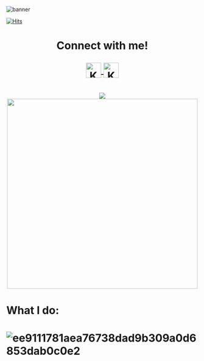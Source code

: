 

<!---
BANNER
--->
![banner](https://user-images.githubusercontent.com/44416323/149036229-139d9498-7fc6-4662-89a1-c0915183a2d8.png)

<!---
PROFILE COUNTER
--->
  
[![Hits](https://hits.seeyoufarm.com/api/count/incr/badge.svg?url=https%3A%2F%2Fgithub.com%2FKomal914%2Fhit-counter&count_bg=%23EC83FF&title_bg=%2368E63E&icon=&icon_color=%23E7E7E7&title=hits&edge_flat=false)](https://hits.seeyoufarm.com)






<!--  <h1 align="center"> 
  <img align="center" src="https://media.giphy.com/media/xEEzGpNOstpHkS9UaZ/giphy.gif" width="20px"> 
  Let's Connect ! 
  <img align="center" src="https://media.giphy.com/media/xEEzGpNOstpHkS9UaZ/giphy.gif" width="20px"> 
  <img align="center" src="https://media.giphy.com/media/mN0ooWAdWOV7Xhq2TY/giphy.gif" width="20px">  -->
  
  
<h1 align="center">
  <p>Connect with me!<p>
<a href="https://twitter.com/KomalKaur99">
  <img align="center" alt="Komal Kaur | Twitter" width="40px" src="https://raw.githubusercontent.com/peterthehan/peterthehan/master/assets/twitter.svg" />
</a>
<a href="https://www.linkedin.com/in/kkomal/">
  <img align="center" alt="Komal's LinkedIN" width="40px" src="https://raw.githubusercontent.com/peterthehan/peterthehan/master/assets/linkedin.svg" />
</a>

<h1>
 


  
   <!---
GITHUB Streaks
--->
  
  <h1 align="center">
  <img align="center" src="https://github-readme-streak-stats.herokuapp.com/?user=Komal914&theme=radical&show)"  />

  
 
 <!---
GITHUB STATS
--->

<!--  <img src="https://media.giphy.com/media/MCJtWQoLo38F3LMNmu/giphy.gif" width="60px"  >  -->
  <img align="center" src="https://github-readme-stats.vercel.app/api?username=komal914&theme=radical&show_icons=true"  width="500px"  />
<!--  <img src="https://media.giphy.com/media/MCJtWQoLo38F3LMNmu/giphy.gif" width="60px"  >  -->
  </h1>
 

 
 
 
 
 
 <!---
LANG STATS
--->

<!-- <p align="center">
 <img src="https://media.giphy.com/media/Vf3ZKdillTMOOaOho0/giphy.gif" width="100px"  > 
  <img align="center" src="https://github-readme-stats.vercel.app/api/top-langs/?username=komal914&theme=radical&layout=compact"  width="500px"  />
 <img src="https://media.giphy.com/media/Vf3ZKdillTMOOaOho0/giphy.gif" width="100px"  > 
 </p> -->

 
<!--  <h1>
  <img src="https://media.giphy.com/media/xT9IgjNENUaf4ypqBa/giphy.gif" width="30px" >
  <img src="https://media.giphy.com/media/areg3RSg6jCXThzdvD/giphy.gif" width="30px" >
  What I do
  <img src="https://media.giphy.com/media/xT9IgjNENUaf4ypqBa/giphy.gif" width="30px" >
  <img src="https://media.giphy.com/media/areg3RSg6jCXThzdvD/giphy.gif" width="30px" >
 </h1> -->
 <h1> 
What I do:
 <h1>
   
![ee9111781aea76738dad9b309a0d6853dab0c0e2](https://user-images.githubusercontent.com/44416323/166572160-5f4d65ce-24d8-41ca-b337-8f1201b59d5c.gif)


 

 <!---
CURRENT MOOD CODE BELOW-> not active

<h1 align="center"> Current Mood: 
  
 <img align="center" src="https://media.giphy.com/media/r0PYzzxw81gfKcu13G/giphy.gif" width="200px"> 
 
 </h1>

--->










<!---
Komal914/Komal914 is a ✨ special ✨ repository because its `README.md` (this file) appears on your GitHub profile.
You can click the Preview link to take a look at your changes.
--->
